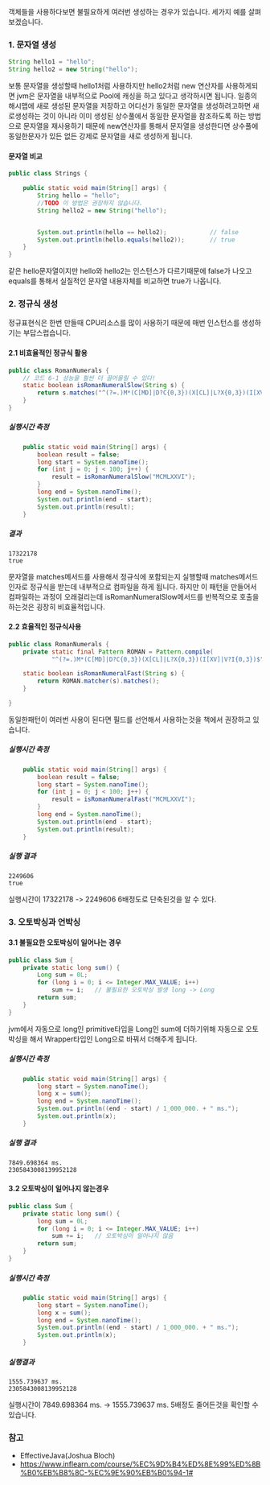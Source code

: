 객체들을 사용하다보면 불필요하게 여러번 생성하는 경우가 있습니다. 세가지 예를 살펴보겠습니다.
### 1. 문자열 생성
```java
String hello1 = "hello";
String hello2 = new String("hello");
```
보통 문자열을 생성할때 hello1처럼 사용하지만 hello2처럼 new 연산자를 사용하게되면 jvm은 문자열을 내부적으로 Pool에 캐싱을 하고 있다고 생각하시면 됩니다. 일종의 해시맵에 새로 생성된 문자열을 저장하고 어디선가 동일한 문자열을 생성하려고하면 새로생성하는 것이 아니라 이미 생성된 상수풀에서 동일한 문자열을 참조하도록 하는 방법으로 문자열을 재사용하기 때문에 new연산자를 통해서 문자열을 생성한다면 상수풀에 동일한문자가 있든 없든 강제로 문자열을 새로 생성하게 됩니다.

#### 문자열 비교
```java
public class Strings {

    public static void main(String[] args) {
        String hello = "hello";
        //TODO 이 방법은 권장하지 않습니다.
        String hello2 = new String("hello");


        System.out.println(hello == hello2);			// false
        System.out.println(hello.equals(hello2));		// true
    }
}
```
같은 hello문자열이지만 hello와 hello2는 인스턴스가 다르기때문에 false가 나오고 equals를 통해서 실질적인 문자열 내용자체를 비교하면 true가 나옵니다.

### 2. 정규식 생성
정규표현식은 한번 만들때 CPU리소스를 많이 사용하기 때문에 매번 인스턴스를 생성하기는 부답스럽습니다. 

#### 2.1 비효율적인 정규식 활용
```java
public class RomanNumerals {
    // 코드 6-1 성능을 훨씬 더 끌어올릴 수 있다!
    static boolean isRomanNumeralSlow(String s) {
        return s.matches("^(?=.)M*(C[MD]|D?C{0,3})(X[CL]|L?X{0,3})(I[XV]|V?I{0,3})$");
    }
}
```

##### 실행시간 측정
```java
    public static void main(String[] args) {
        boolean result = false;
        long start = System.nanoTime();
        for (int j = 0; j < 100; j++) {
            result = isRomanNumeralSlow("MCMLXXVI");
        }
        long end = System.nanoTime();
        System.out.println(end - start);
        System.out.println(result);
    }
```
##### 결과
```
17322178
true
```
문자열을 matches메서드를 사용해서 정규식에 포함되는지 실행할때 matches메서드 인자로 정규식을 받는데 내부적으로 컴파일을 하게 됩니다. 하지만 이 패턴을 만들어서 컴파일하는 과정이 오래걸리는데 isRomanNumeralSlow메서드를 반복적으로 호출을 하는것은 굉장히 비효율적입니다.

#### 2.2 효율적인 정규식사용
```java
public class RomanNumerals {
    private static final Pattern ROMAN = Pattern.compile(
            "^(?=.)M*(C[MD]|D?C{0,3})(X[CL]|L?X{0,3})(I[XV]|V?I{0,3})$");

    static boolean isRomanNumeralFast(String s) {
        return ROMAN.matcher(s).matches();
    }

}
```
동일한패턴이 여러번 사용이 된다면 필드를 선언해서 사용하는것을 책에서 권장하고 있습니다.
##### 실행시간 측정
```java
    public static void main(String[] args) {
        boolean result = false;
        long start = System.nanoTime();
        for (int j = 0; j < 100; j++) {
            result = isRomanNumeralFast("MCMLXXVI");
        }
        long end = System.nanoTime();
        System.out.println(end - start);
        System.out.println(result);
    }
```
##### 실행 결과
```
2249606
true
```

실행시간이 17322178 -> 2249606 6배정도로 단축된것을 알 수 있다.

### 3. 오토박싱과 언박싱

#### 3.1 불필요한 오토박싱이 일어나는 경우
```java
public class Sum {
    private static long sum() {
        Long sum = 0L;
        for (long i = 0; i <= Integer.MAX_VALUE; i++)
            sum += i;	// 불필요한 오토박싱 발생 long -> Long
        return sum;
    }
}
```
jvm에서 자동으로 long인 primitive타입을 Long인 sum에 더하기위해 자동으로 오토박싱을 해서 Wrapper타입인 Long으로 바꿔서 더해주게 됩니다.

##### 실행시간 측정
```java
    public static void main(String[] args) {
        long start = System.nanoTime();
        long x = sum();
        long end = System.nanoTime();
        System.out.println((end - start) / 1_000_000. + " ms.");
        System.out.println(x);
    }
```

##### 실행 결과
```
7849.698364 ms.
2305843008139952128
```

#### 3.2 오토박싱이 일어나지 않는경우
```java
public class Sum {
    private static long sum() {
        long sum = 0L;
        for (long i = 0; i <= Integer.MAX_VALUE; i++)
            sum += i;	// 오토박싱이 일어나지 않음
        return sum;
    }
}
```

##### 실행시간 측정
```java
    public static void main(String[] args) {
        long start = System.nanoTime();
        long x = sum();
        long end = System.nanoTime();
        System.out.println((end - start) / 1_000_000. + " ms.");
        System.out.println(x);
    }
```

##### 실행결과
```
1555.739637 ms.
2305843008139952128
```

실행시간이 7849.698364 ms. -> 1555.739637 ms. 5배정도 줄어든것을 확인할 수 있습니다.

### 참고
- EffectiveJava(Joshua Bloch)
- https://www.inflearn.com/course/%EC%9D%B4%ED%8E%99%ED%8B%B0%EB%B8%8C-%EC%9E%90%EB%B0%94-1#